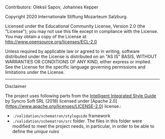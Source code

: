 Contributors: Oleksii Sapov, Johannes Kepper

Copyright 2020 Internationale Stiftung Mozarteum Salzburg. 

Licensed under the Educational Community License, Version 2.0 (the "License"); you may not use this file except in compliance with the License. You may obtain a copy of the License at http://www.opensource.org/licenses/ECL-2.0

Unless required by applicable law or agreed to in writing,
software distributed under the License is distributed on an "AS IS" BASIS, WITHOUT WARRANTIES OR CONDITIONS OF ANY KIND, either express or implied. See the License for the specific language governing permissions and limitations under the License.

___

Disclaimer


The project uses following parts from the [Intelligent Integrated Style Guide](https://github.com/oxygenxml/integrated-styleguide) by Syncro Soft SRL (2018) licensed under [Apache 2.0] (https://www.apache.org/licenses/LICENSE-2.0) license.:

- `./validation/schematron/styleguide` framework
-  `./validation/schematron/src` folder. The files in this folder were modified to meet the project needs, in particular, in order to be able to define the *unique rules* 

